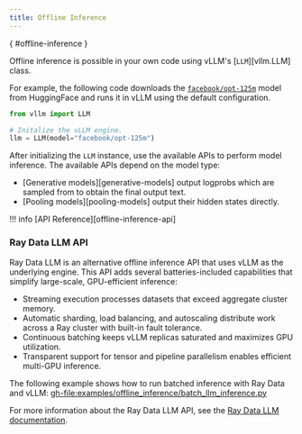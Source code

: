 ```yaml
---
title: Offline Inference
---
```

[](){ #offline-inference }

Offline inference is possible in your own code using vLLM's [`LLM`][vllm.LLM] class.

For example, the following code downloads the [`facebook/opt-125m`](https://huggingface.co/facebook/opt-125m) model from HuggingFace
and runs it in vLLM using the default configuration.

```python
from vllm import LLM

# Initalize the vLLM engine.
llm = LLM(model="facebook/opt-125m")
```

After initializing the `LLM` instance, use the available APIs to perform model inference.
The available APIs depend on the model type:

- [Generative models][generative-models] output logprobs which are sampled from to obtain the final output text.
- [Pooling models][pooling-models] output their hidden states directly.

!!! info
    [API Reference][offline-inference-api]

### Ray Data LLM API

Ray Data LLM is an alternative offline inference API that uses vLLM as the underlying engine.
This API adds several batteries-included capabilities that simplify large-scale, GPU-efficient inference:

* Streaming execution processes datasets that exceed aggregate cluster memory.
* Automatic sharding, load balancing, and autoscaling distribute work across a Ray cluster with built-in fault tolerance.
* Continuous batching keeps vLLM replicas saturated and maximizes GPU utilization.
* Transparent support for tensor and pipeline parallelism enables efficient multi-GPU inference.

The following example shows how to run batched inference with Ray Data and vLLM: 
<gh-file:examples/offline_inference/batch_llm_inference.py>

For more information about the Ray Data LLM API, see the [Ray Data LLM documentation](https://docs.ray.io/en/latest/data/working-with-llms.html).
